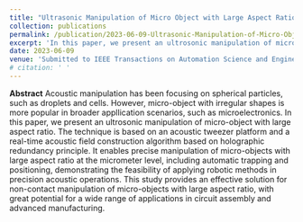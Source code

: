 ```yaml
---
title: "Ultrasonic Manipulation of Micro Object with Large Aspect Ratio by Multifocal Point Acoustic Tweezers"
collection: publications
permalink: /publication/2023-06-09-Ultrasonic-Manipulation-of-Micro-Object-with-Large-Aspect-Ratio-by-Multifocal-Point-Acoustic-Tweezers
excerpt: 'In this paper, we present an ultrosonic manipulation of micro-object with large aspect ratio. The technique is based on an acoustic tweezer platform and a real-time acoustic field construction algorithm based on holographic redundancy principle. It enables precise manipulation of micro-objects with large aspect ratio at the micrometer level, including automatic trapping and positioning, demonstrating the feasibility of applying robotic methods in precision acoustic operations. This study provides an effective solution for non-contact manipulation of micro-objects with large aspect ratio, with great potential for a wide range of applications in circuit assembly and advanced manufacturing.'
date: 2023-06-09
venue: 'Submitted to IEEE Transactions on Automation Science and Engineering as first author'
# citation: ' '
---
```

**Abstract**
Acoustic manipulation has been focusing on spherical particles, such as droplets and cells. However, micro-object with irregular shapes is more popular in broader appllication scenarios, such as microelectronics. In this paper, we present an ultrosonic manipulation of micro-object with large aspect ratio. The technique is based on an acoustic tweezer platform and a real-time acoustic field construction algorithm based on holographic redundancy principle. It enables precise manipulation of micro-objects with large aspect ratio at the micrometer level, including automatic trapping and positioning, demonstrating the feasibility of applying robotic methods in precision acoustic operations. This study provides an effective solution for non-contact manipulation of micro-objects with large aspect ratio, with great potential for a wide range of applications in circuit assembly and advanced manufacturing.

<!-- Recommended citation:   -->